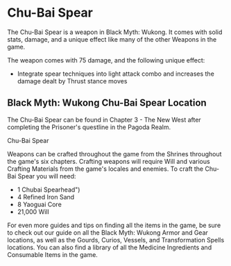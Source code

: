 # Chu-Bai Spear

The Chu-Bai Spear is a weapon in Black Myth: Wukong. It comes with solid stats, damage, and a unique effect like many of the other Weapons in the game. 

The weapon comes with 75 damage, and the following unique effect: 

  * Integrate spear techniques into light attack combo and increases the damage dealt by Thrust stance moves

## Black Myth: Wukong Chu-Bai Spear Location

The Chu-Bai Spear can be found in Chapter 3 - The New West after completing the Prisoner's questline in the Pagoda Realm. 

Chu-Bai Spear

Weapons can be crafted throughout the game from the Shrines throughout the game's six chapters. Crafting weapons will require Will and various Crafting Materials from the game's locales and enemies. To craft the Chu-Bai Spear you will need: 

  * 1 Chubai Spearhead")
  * 4 Refined Iron Sand
  * 8 Yaoguai Core
  * 21,000 Will

For even more guides and tips on finding all the items in the game, be sure to check out our guide on all the Black Myth: Wukong Armor and Gear locations, as well as the Gourds, Curios, Vessels, and Transformation Spells locations. You can also find a library of all the Medicine Ingredients and Consumable Items in the game.